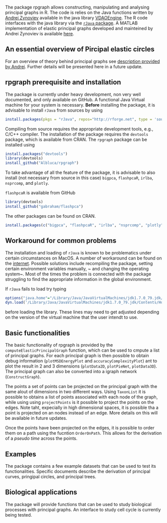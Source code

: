 The package rpgraph allows constructing, manipulating and analysing principal graphs in R. The code is relies on the Java functions written by [Andrei Zynoviev](https://github.com/auranic) available in the java library [VDAOEngine](https://github.com/auranic/VDAOEngine). The R code interfaces with the java library via the [`rJava` package](https://www.rforge.net/rJava/). A MATLAB implementation of elastic principal graphs developed and mainteined by Andrei Zynoviev is available [here](https://github.com/auranic/Elastic-principal-graphs).

An essential overview of Pircipal elastic circles
-------------------------------------------------

For an overview of theory behind principal graphs see [description provided by Andrei](https://github.com/auranic/Elastic-principal-graphs/wiki). Further details will be presented here in a future update.

rpgraph prerequisite and installation
-------------------------------------

The package is currently under heavy development, non very well documented, and only available on GitHub. A functional Java Virtual machine for your system is necessary. **Before** installing the package, it is advisable to install `rJava` from sources by using

``` r
install.packages(pkgs = "rJava", repos="http://rforge.net", type = 'source')
```

Compiling from source requires the appropriate development tools, e.g., C/C++ compiler. The installation of the package requires the `devtools` package, which is available from CRAN. The `rpgraph` package can be installed using

``` r
install.packages("devtools")
library(devtools)
install_github("Albluca/rpgraph")
```

To take advantage of all the feature of the package, it is advisable to also install (not necessary from source in this case) `bigpca`, `flashpcaR`, `irlba`, `nsprcomp`, and `plotly`.

`flashpcaR` is available from GitHub

``` r
library(devtools)
install_github("gabraham/flashpca")
```

The other packages can be found on CRAN.

``` r
install.packages(c("bigpca", "flashpcaR", "irlba", "nsprcomp", "plotly")
```

Workaround for common problems
------------------------------

The installation and loading of `rJava` is known to be problematics under certain circumstances on MacOS. A number of workaround can be found on the [internet](http://conjugateprior.org/2014/12/r-java8-osx/). Possible solutions include recompiling the package, setting certain environment variables manually, ~ and changing the operating system~. Most of the times the problem is connected with the package struggling to find the appropriate information in the global environment.

If `rJava` fails to load try typing

``` r
options("java.home"="/Library/Java/JavaVirtualMachines/jdk1.7.0_79.jdk/Contents/Home/jre")
dyn.load('/Library/Java/JavaVirtualMachines/jdk1.7.0_79.jdk/Contents/Home/jre/lib/server/libjvm.dylib')
```

before loading the library. These lines may need to get adjusted depending on the version of the virtual machine that the user intendt to use.

Basic functionalities
---------------------

The basic functionality of rpgraph is provided by the `computeElasticPrincipalGraph` function, which can be used to cmpute a list of principal graphs. For each principal graph is then possible to obtain debug information (`plotMSDEnergyPlot` and `accuracyComplexityPlot`) ant to plot the result in 2 and 3 dimensions (`plotData2D`, `plotPieNet`, `plotData3D`). The principal graph can also be converted into a igraph network (`ConstructGraph`).

The points a set of points can be projected on the principal graph with the same alout of dimensions in two different ways. Using `TaxonList` it is possible to obtains a list of points associated with each node of the graph, while using using `projectPoints` is it possible to project the points on the edges. Note taht, expecially in high dimensional spaces, it is possible tha a point is projected on an nodes instead of an edge. More details on this will be available in future updates.

Once the points have been projected on the edges, it is possible to order them on a path using the fucntion `OrderOnPath`. This allows for the derivation of a *pseudo time* across the points.

Examples
--------

The package contains a few example datasets that can be used to test its functionalities. Specific documents describe the derivation of principal curves, pringipal circles, and principal trees.

Biological applications
-----------------------

The package will provide functions that can be used to study biological processes with principal graphs. An interface to study cell cycle is currently being tested.
